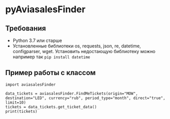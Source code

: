 # pyAviasalesFinder

## Требования
- Python 3.7 или старше
- Установленные библиотеки os, requests, json, re, datetime, configparser, wget. Установить недостающую библиотеку можно например так ``` pip install datetime ```

## Пример работы с классом

```
import aviasalesFinder

data_tickets = aviasalesFinder.FindMeTickets(origin="MOW", destination="LED", currency="rub", period_type="month", direct="true", limit=10)
tickets = data_tickets.get_ticket_data()
print(tickets)
```

